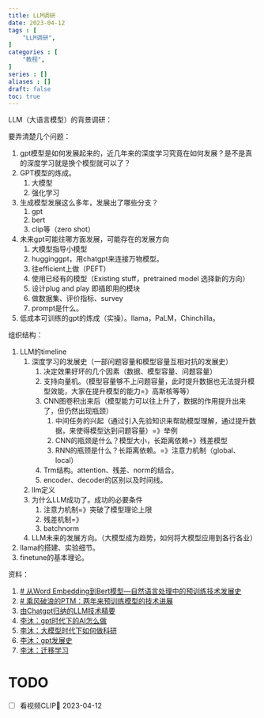 ```yaml
---
title: LLM调研
date: 2023-04-12
tags : [
	"LLM调研",
]
categories : [
	"教程",
]
series : []
aliases : []
draft: false
toc: true
---
```

LLM（大语言模型）的背景调研：


要弄清楚几个问题：
1. gpt模型是如何发展起来的，近几年来的深度学习究竟在如何发展？是不是真的深度学习就是换个模型就可以了？
2. GPT模型的炼成。
	1. 大模型
	2. 强化学习
4. 生成模型发展这么多年，发展出了哪些分支？
	1. gpt
	2. bert
	3. clip等（zero shot）
5. 未来gpt可能往哪方面发展，可能存在的发展方向
	1. 大模型指导小模型
	2. hugginggpt，用chatgpt来连接万物模型。
	3. 往efficient上做（PEFT）
	4. 使用已经有的模型（Existing stuff，pretrained model 选择新的方向）
	5. 设计plug and play 即插即用的模块
	6. 做数据集、评价指标、survey
	7. prompt是什么。
6. 低成本可训练的gpt的炼成（实操）。llama，PaLM，Chinchilla。


组织结构：
1. LLM的timeline
	1. 深度学习的发展史（一部问题容量和模型容量互相对抗的发展史）
		1. 决定效果好坏的几个因素（数据、模型容量、问题容量）
		2. 支持向量机。（模型容量够不上问题容量，此时提升数据也无法提升模型效能，大家在提升模型的能力=》高斯核等等）
		3. CNN图卷积出来后（模型能力可以往上升了，数据的作用提升出来了，但仍然出现瓶颈）
			1. 中间任务的兴起（通过引入先验知识来帮助模型理解，通过提升数据，来使得模型达到问题容量）=》举例
			2. CNN的瓶颈是什么？模型大小，长距离依赖=》残差模型
			3. RNN的瓶颈是什么？长距离依赖。=》注意力机制（global、local）
		4. Trm结构。attention、残差、norm的结合。
		5. encoder、decoder的区别以及时间线。
	2. llm定义
	3. 为什么LLM成功了。成功的必要条件
		1. 注意力机制=》突破了模型理论上限
		2. 残差机制=》
		3. batchnorm
	4. LLM未来的发展方向。（大模型成为趋势，如何将大模型应用到各行各业）
3. llama的搭建、实验细节。
4. finetune的基本理论。


资料：
1. [# 从Word Embedding到Bert模型—自然语言处理中的预训练技术发展史](https://zhuanlan.zhihu.com/p/49271699)
2. [# 乘风破浪的PTM：两年来预训练模型的技术进展](https://zhuanlan.zhihu.com/p/254821426)
3. [由Chatgpt归纳的LLM技术精要](https://mp.weixin.qq.com/s/gR9YsYjFVhViuANWFw59fg)
4. [李沐：gpt时代下的AI怎么做](https://www.bilibili.com/video/BV1fg4y1s7qv/)
5. [李沐：大模型时代下如何做科研](https://www.bilibili.com/video/BV1oX4y1d7X6/)
6. [李沐：gpt发展史](https://www.bilibili.com/video/BV1AF411b7xQ/)
7. [李沐：迁移学习](https://www.bilibili.com/video/BV1bq4y1y7tg/)

# TODO
- [ ] 看视频CLIP🛫 2023-04-12 